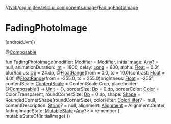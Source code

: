 //[tvlib](../../index.md)/[org.mjdev.tvlib.ui.components.image](index.md)/[FadingPhotoImage](-fading-photo-image.md)

# FadingPhotoImage

[androidJvm]\

@[Composable](https://developer.android.com/reference/kotlin/androidx/compose/runtime/Composable.html)

fun [FadingPhotoImage](-fading-photo-image.md)(modifier: [Modifier](https://developer.android.com/reference/kotlin/androidx/compose/ui/Modifier.html) = Modifier, initialImage: [Any](https://kotlinlang.org/api/latest/jvm/stdlib/kotlin/-any/index.html)? = null, animationDuration: [Int](https://kotlinlang.org/api/latest/jvm/stdlib/kotlin/-int/index.html) = 1800, delay: [Long](https://kotlinlang.org/api/latest/jvm/stdlib/kotlin/-long/index.html) = 600, alpha: [Float](https://kotlinlang.org/api/latest/jvm/stdlib/kotlin/-float/index.html) = 0.6f, blurRadius: [Dp](https://developer.android.com/reference/kotlin/androidx/compose/ui/unit/Dp.html) = 24.dp, @[FloatRange](https://developer.android.com/reference/kotlin/androidx/annotation/FloatRange.html)(from = 0.0, to = 10.0)contrast: [Float](https://kotlinlang.org/api/latest/jvm/stdlib/kotlin/-float/index.html) = 4.0f, @[FloatRange](https://developer.android.com/reference/kotlin/androidx/annotation/FloatRange.html)(from = -255.0, to = 255.0)brightness: [Float](https://kotlinlang.org/api/latest/jvm/stdlib/kotlin/-float/index.html) = -255f, contentScale: [ContentScale](https://developer.android.com/reference/kotlin/androidx/compose/ui/layout/ContentScale.html) = ContentScale.Crop, placeholder: @[Composable](https://developer.android.com/reference/kotlin/androidx/compose/runtime/Composable.html)() -&gt; [Unit](https://kotlinlang.org/api/latest/jvm/stdlib/kotlin/-unit/index.html) = {}, borderSize: [Dp](https://developer.android.com/reference/kotlin/androidx/compose/ui/unit/Dp.html) = 0.dp, borderColor: [Color](https://developer.android.com/reference/kotlin/androidx/compose/ui/graphics/Color.html) = Color.Transparent, roundCornerSize: [Dp](https://developer.android.com/reference/kotlin/androidx/compose/ui/unit/Dp.html) = 0.dp, shape: [Shape](https://developer.android.com/reference/kotlin/androidx/compose/ui/graphics/Shape.html) = RoundedCornerShape(roundCornerSize), colorFilter: [ColorFilter](https://developer.android.com/reference/kotlin/androidx/compose/ui/graphics/ColorFilter.html)? = null, contentDescription: [String](https://kotlinlang.org/api/latest/jvm/stdlib/kotlin/-string/index.html)? = null, alignment: [Alignment](https://developer.android.com/reference/kotlin/androidx/compose/ui/Alignment.html) = Alignment.Center, fadingImageState: [MutableState](https://developer.android.com/reference/kotlin/androidx/compose/runtime/MutableState.html)&lt;[Any](https://kotlinlang.org/api/latest/jvm/stdlib/kotlin/-any/index.html)?&gt; = remember { mutableStateOf(initialImage) })
